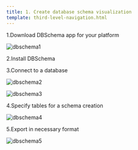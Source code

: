 ```yaml
---
title: 1. Create database schema visualization
template: third-level-navigation.html
---
```


1.Download DBSchema app for your platform

![dbschema1](/engineering-documentation/assets/images/dbschema1.png)

2.Install DBSchema

3.Connect to a database

![dbschema2](/engineering-documentation/assets/images/dbschema2.png)

![dbschema3](/engineering-documentation/assets/images/dbschema3.png)

4.Specify tables for a schema creation

![dbschema4](/engineering-documentation/assets/images/dbschema4.png)

5.Export in necessary format

![dbschema5](/engineering-documentation/assets/images/dbschema5.png)
